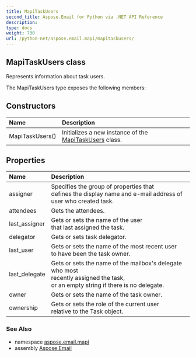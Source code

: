 ```yaml
---
title: MapiTaskUsers
second_title: Aspose.Email for Python via .NET API Reference
description: 
type: docs
weight: 730
url: /python-net/aspose.email.mapi/mapitaskusers/
---
```


## MapiTaskUsers class

Represents information about task users.

The MapiTaskUsers type exposes the following members:
## Constructors
| Name | Description |
| :- | :- |
|MapiTaskUsers()|Initializes a new instance of the [MapiTaskUsers](/email/python-net/aspose.email.mapi/mapitaskusers/) class.|
## Properties
| Name | Description |
| :- | :- |
|assigner|Specifies the group of properties that <br/>            defines the display name and e-mail address of user who created task.|
|attendees|Gets the attendees.|
|last_assigner|Gets or sets the name of the user <br/>            that last assigned the task.|
|delegator|Gets or sets task delegator.|
|last_user|Gets or sets the name of the most recent user <br/>            to have been the task owner.|
|last_delegate|Gets or sets the name of the mailbox's delegate who most <br/>            recently assigned the task, <br/>            or an empty string if there is no delegate.|
|owner|Gets or sets the name of the task owner.|
|ownership|Gets or sets the role of the current user <br/>            relative to the Task object.|

### See Also

* namespace [aspose.email.mapi](/email/python-net/aspose.email.mapi/)
* assembly [Aspose.Email](/email/python-net/)

